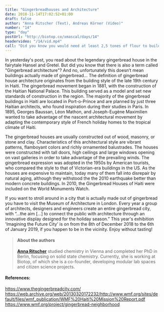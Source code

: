```yaml
---
title: "Gingerbreadhouses and Architecture"
date: 2018-11-14T17:02:52+01:00
draft: false
author: "Anna Ritscher (Text), Andreas Körner (Video)"
number: "14"
type: "day"
postUrl: "http://biotop.co/xmascal/days/14"
headervideo: "/14/vid.mp4"
call: "Did you know you would need at least 2,5 tones of flour to build an inhabitable gingerbread house?"
---
```

In yesterday's post, you read about the legendary gingerbread house in the fairytale Hansel and Gretel. But did you know that there is also a term called "Gingerbread architecture"? And no, unfortunately this doesn’t mean buildings actually made of gingerbread... The definition of gingerbread house architecture originates from the building style of the late 19th century in Haiti.
The gingerbread movement began in 1881, with the construction of the Haitian National Palace. This building served as a model and set new standards of construction in the region. The majority of the gingerbread buildings in Haiti are located in Port-o-Prince and are planned by just three Haitian architects, who found inspiration during their studies in Paris. In 1895, Georges Baussan, Léon Mathon, and Joseph-Eugène Maximilien wanted to take advantage of the nascent architectural movement by adapting the contemporary style of French holiday homes to the tropical climate of Haiti.

The gingerbread houses are usually constructed out of wood, masonry, or stone and clay. Characteristics of this architectural style are vibrant patterns, flamboyant colors and richly ornamented balustrades. The houses were constructed with tall doors, high ceilings and large windows opening on vast galleries in order to take advantage of the prevailing winds. The gingerbread expression was adopted in the 1950s by American tourists, who compared the style to that of Victorian-era buildings in the US.
As the houses are expensive to maintain, today many of them fall into disrepair by natural aging, although they withstood the the 2010 earthquake better than modern concrete buildings. In 2010, the Gingerbread Houses of Haiti were included on the World Monuments Watch.

If you want to stroll around in a city that is actually made out of gingerbread you have to visit the Museum of Architecture in London. Every year a group of architects, designers and engineers create an entire gingerbread city, with “...the aim [...] to connect the public with architecture through an innovative display designed for the holiday season.” This year's exhibition 'Imagining the Future City' is on from the 8th of December 2018 to the 6th of January 2019, if you happen to be in the vicinity. Enjoy without tasting!

> #### About the authors
> **[Anna Ritscher](http://biotop.co/en/person/anna-ritscher/)** studied chemistry in Vienna and completed her PhD in Berlin, focusing on solid state chemistry. Currently, she is working at Biotop, of which she is a co-founder, developing modular lab spaces and citizen science projects.

#### References:
https://www.thegingerbreadcity.com/
https://web.archive.org/web/20130320172232/http://www.wmf.org/sites/default/files/wmf_publication/WMF%20Haiti%20Mission%20Report.pdf
https://www.wmf.org/project/gingerbread-neighborhood

<!--more-->
